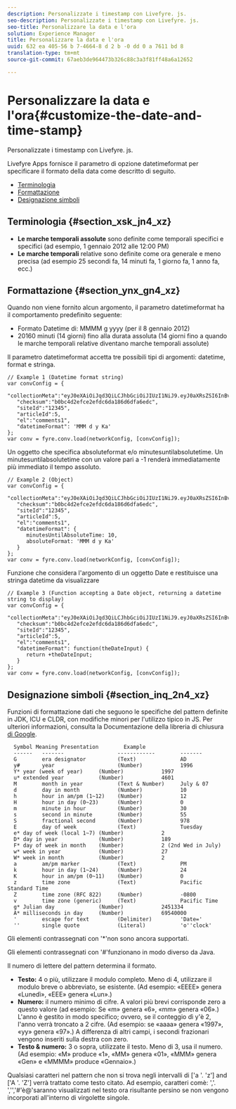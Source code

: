 ```yaml
---
description: Personalizzate i timestamp con Livefyre. js.
seo-description: Personalizzate i timestamp con Livefyre. js.
seo-title: Personalizzare la data e l'ora
solution: Experience Manager
title: Personalizzare la data e l'ora
uuid: 632 ea 405-56 b 7-4664-8 d 2 b -0 dd 0 a 7611 bd 8
translation-type: tm+mt
source-git-commit: 67aeb3de964473b326c88c3a3f81ff48a6a12652

---
```



# Personalizzare la data e l'ora{#customize-the-date-and-time-stamp}

Personalizzate i timestamp con Livefyre. js.

Livefyre Apps fornisce il parametro di opzione datetimeformat per specificare il formato della data come descritto di seguito.

* [Terminologia](#c_date_time_stamp/section_xsk_jn4_xz)
* [Formattazione](#c_date_time_stamp/section_ynx_gn4_xz)
* [Designazione simboli](#c_date_time_stamp/section_inq_2n4_xz)

## Terminologia {#section_xsk_jn4_xz}

* **Le marche temporali assolute** sono definite come temporali specifici e specifici (ad esempio, 1 gennaio 2012 alle 12:00 PM)
* **Le marche temporali** relative sono definite come ora generale e meno precisa (ad esempio 25 secondi fa, 14 minuti fa, 1 giorno fa, 1 anno fa, ecc.)

## Formattazione {#section_ynx_gn4_xz}

Quando non viene fornito alcun argomento, il parametro datetimeformat ha il comportamento predefinito seguente:

* Formato Datetime di: MMMM g yyyy (per il 8 gennaio 2012)
* 20160 minuti (14 giorni) fino alla durata assoluta (14 giorni fino a quando le marche temporali relative diventano marche temporali assolute)

Il parametro datetimeformat accetta tre possibili tipi di argomenti: datetime, format e stringa.

```
// Example 1 (Datetime format string)  
var convConfig = { 
   "collectionMeta":"eyJ0eXAiOiJqd3QiLCJhbGciOiJIUzI1NiJ9.eyJ0aXRsZSI6InBvc3QgMiIsInVybCI6Imh0dHA6XC9cL29yYW5nZXNhcmVncmVhdC5jb21cL3VzZWExcDcwXzEyXC8_cD01IiwidGFncyI6IiIsImNoZWNrc3VtIjoiYjBiYzRkMmVmY2UyZWZkYzZkYTE4NmQ2ZGZhNmVkYzAiLCJhcnRpY2xlSWQiOjV9.XZJTJgwpiFZCQ6dv8vvl91sMbFSJndzZPTHhmtOaImo", 
   "checksum":"b0bc4d2efce2efdc6da186d6dfa6edc", 
   "siteId":"12345", 
   "articleId":5, 
   "el":"comments1", 
   "datetimeFormat": 'MMM d y Ka' 
}; 
var conv = fyre.conv.load(networkConfig, [convConfig]);
```

Un oggetto che specifica absoluteformat e/o minutesuntilabsolutetime. Un minutesuntilabsolutetime con un valore pari a -1 renderà immediatamente più immediato il tempo assoluto.

```
// Example 2 (Object)  
var convConfig = { 
   "collectionMeta":"eyJ0eXAiOiJqd3QiLCJhbGciOiJIUzI1NiJ9.eyJ0aXRsZSI6InBvc3QgMiIsInVybCI6Imh0dHA6XC9cL29yYW5nZXNhcmVncmVhdC5jb21cL3VzZWExcDcwXzEyXC8_cD01IiwidGFncyI6IiIsImNoZWNrc3VtIjoiYjBiYzRkMmVmY2UyZWZkYzZkYTE4NmQ2ZGZhNmVkYzAiLCJhcnRpY2xlSWQiOjV9.XZJTJgwpiFZCQ6dv8vvl91sMbFSJndzZPTHhmtOaImo", 
   "checksum":"b0bc4d2efce2efdc6da186d6dfa6edc", 
   "siteId":"12345", 
   "articleId":5, 
   "el":"comments1", 
   "datetimeFormat": { 
      minutesUntilAbsoluteTime: 10, 
      absoluteFormat: 'MMM d y Ka' 
   } 
};  
var conv = fyre.conv.load(networkConfig, [convConfig]);
```

Funzione che considera l'argomento di un oggetto Date e restituisce una stringa datetime da visualizzare

```
// Example 3 (Function accepting a Date object, returning a datetime string to display) 
var convConfig = { 
   "collectionMeta":"eyJ0eXAiOiJqd3QiLCJhbGciOiJIUzI1NiJ9.eyJ0aXRsZSI6InBvc3QgMiIsInVybCI6Imh0dHA6XC9cL29yYW5nZXNhcmVncmVhdC5jb21cL3VzZWExcDcwXzEyXC8_cD01IiwidGFncyI6IiIsImNoZWNrc3VtIjoiYjBiYzRkMmVmY2UyZWZkYzZkYTE4NmQ2ZGZhNmVkYzAiLCJhcnRpY2xlSWQiOjV9.XZJTJgwpiFZCQ6dv8vvl91sMbFSJndzZPTHhmtOaImo", 
   "checksum":"b0bc4d2efce2efdc6da186d6dfa6edc", 
   "siteId":"12345", 
   "articleId":5, 
   "el":"comments1", 
   "datetimeFormat": function(theDateInput) { 
      return +theDateInput; 
   } 
};  
var conv = fyre.conv.load(networkConfig, [convConfig]);
```

## Designazione simboli {#section_inq_2n4_xz}

Funzioni di formattazione dati che seguono le specifiche del pattern definite in JDK, ICU e CLDR, con modifiche minori per l'utilizzo tipico in JS. Per ulteriori informazioni, consulta la Documentazione della libreria di chiusura [di Google](https://developers.google.com/closure/library/docs/overview).

```
  Symbol Meaning Presentation        Example 
  ------   -------                 ------------        ------- 
  G        era designator          (Text)              AD 
  y#       year                    (Number)            1996 
  Y* year (week of year)     (Number)            1997 
  u* extended year           (Number)            4601 
  M        month in year           (Text & Number)     July & 07 
  d        day in month            (Number)            10 
  h        hour in am/pm (1~12)    (Number)            12 
  H        hour in day (0~23)      (Number)            0 
  m        minute in hour          (Number)            30 
  s        second in minute        (Number)            55 
  S        fractional second       (Number)            978 
  E        day of week             (Text)              Tuesday 
  e* day of week (local 1~7) (Number)            2 
  D* day in year             (Number)            189 
  F* day of week in month    (Number)            2 (2nd Wed in July) 
  w* week in year            (Number)            27 
  W* week in month           (Number)            2 
  a        am/pm marker            (Text)              PM 
  k        hour in day (1~24)      (Number)            24 
  K        hour in am/pm (0~11)    (Number)            0 
  z        time zone               (Text)              Pacific Standard Time 
  Z        time zone (RFC 822)     (Number)            -0800 
  v        time zone (generic)     (Text)              Pacific Time 
  g* Julian day              (Number)            2451334 
  A* milliseconds in day     (Number)            69540000 
  '        escape for text         (Delimiter)         'Date=' 
  ''       single quote            (Literal)           'o''clock'
```

Gli elementi contrassegnati con '*'non sono ancora supportati.

Gli elementi contrassegnati con '#'funzionano in modo diverso da Java.

Il numero di lettere del pattern determina il formato.

* **Testo:** 4 o più, utilizzare il modulo completo. Meno di 4, utilizzare il modulo breve o abbreviato, se esistente. (Ad esempio: «EEEE» genera «Lunedì», «EEE» genera «Lun».)
* **Numero:** il numero minimo di cifre. A valori più brevi corrisponde zero a questo valore (ad esempio: Se «m» genera «6», «mm» genera «06».) L'anno è gestito in modo specifico; ovvero, se il conteggio dì y'è 2, l'anno verrà troncato a 2 cifre. (Ad esempio: se «aaaa» genera «1997», «yy» genera «97».) A differenza di altri campi, i secondi frazionari vengono inseriti sulla destra con zero.
* **Testo & numero:** 3 o sopra, utilizzate il testo. Meno di 3, usa il numero. (Ad esempio: «M» produce «1», «MM» genera «01», «MMM» genera «Gen» e «MMMM» produce «Gennaio».)

Qualsiasi caratteri nel pattern che non si trova negli intervalli di ['a '. 'z'] and ['A '. 'Z'] verrà trattato come testo citato. Ad esempio, caratteri comè: ','. ','','#'è@'saranno visualizzati nel testo ora risultante persino se non vengono incorporati all'interno di virgolette singole.
